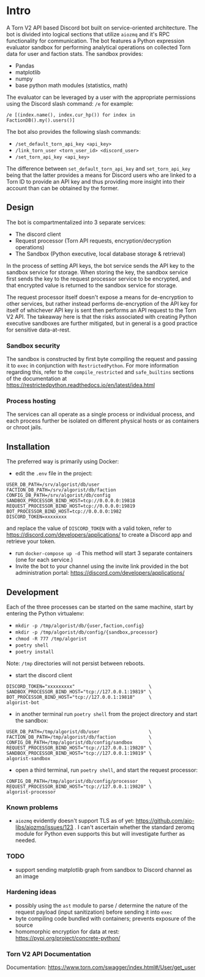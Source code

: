# Intro
A Torn V2 API based Discord bot built on service-oriented architecture.
The bot is divided into logical sections that utilize `aiozmq` and it's 
RPC functionality for communication. The bot features a Python expression
evaluator sandbox for performing analytical operations on collected Torn
data for user and faction stats. The sandbox provides:
- Pandas
- matplotlib 
- numpy
- base python math modules (statistics, math)

The evaluator can be leveraged by a user with the appropriate 
permissions using the Discord slash command: `/e` for example:
```
/e [(index.name(), index.cur_hp()) for index in FactionDB().my().users()]
```

The bot also provides the following slash commands:
- `/set_default_torn_api_key <api_key>`
- `/link_torn_user <torn_user_id> <discord_user>`
- `/set_torn_api_key <api_key>`

The difference between `set_default_torn_api_key` and `set_torn_api_key`
being that the latter provides a means for Discord users who are linked
to a Torn ID to provide an API key and thus providing more insight into 
their account than can be obtained by the former.

## Design
The bot is compartmentalized into 3 separate services: 
- The discord client
- Request processor (Torn API requests, encryption/decryption operations)
- The Sandbox (Python executive, local database storage & retrieval)

In the process of setting API keys, the bot service sends the API key to 
the sandbox service for storage. When storing the key, the sandbox service
first sends the key to the request processor service to be encrypted, and 
that encrypted value is returned to the sandbox service for storage.

The request processor itself doesn't expose a means for de-encryption to other services,
but rather instead performs de-encryption of the API key for itself of 
whichever API key is sent then performs an API request to the Torn V2 API. The takeaway here
is that the risks associated with creating Python executive sandboxes are further mitigated,
but in general is a good practice for sensitive data-at-rest.

### Sandbox security 
The sandbox is constructed by first byte compiling the request and passing it to `exec` in conjunction
with `RestrictedPython`. For more information regarding this, refer to the `compile_restricted` and
`safe_builtins` sections of the documentation at https://restrictedpython.readthedocs.io/en/latest/idea.html

### Process hosting
The services can all operate as a single process or individual process, and each process further be
isolated on different physical hosts or as containers or chroot jails.

## Installation 
The preferred way is primarily using Docker:

- edit the `.env` file in the project:

```
USER_DB_PATH=/srv/algorist/db/user
FACTION_DB_PATH=/srv/algorist/db/faction
CONFIG_DB_PATH=/srv/algorist/db/config
SANDBOX_PROCESSOR_BIND_HOST=tcp://0.0.0.0:19818
REQUEST_PROCESSOR_BIND_HOST=tcp://0.0.0.0:19819
BOT_PROCESSOR_BIND_HOST=tcp://0.0.0.0:1982
DISCORD_TOKEN=xxxxxxxx
```
and replace the value of `DISCORD_TOKEN` with a valid token, refer to https://discord.com/developers/applications/
to create a Discord app and retrieve your token. 
- run `docker-compose up -d` This method will start 3 separate containers (one for each service.)
- Invite the bot to your channel using the invite link provided in the bot administration
portal: https://discord.com/developers/applications/

## Development 
Each of the three processes can be started on the same machine, start by entering the Python
virtualenv:
- `mkdir -p /tmp/algorist/db/{user,faction,config}`
- `mkdir -p /tmp/algorist/db/config/{sandbox,processor}`
- `chmod -R 777 /tmp/algorist`
- `poetry shell`
- `poetry install`

Note: `/tmp` directories will not persist between reboots.
- start the discord client
```
DISCORD_TOKEN="xxxxxxxxx"                           \
SANDBOX_PROCESSOR_BIND_HOST="tcp://127.0.0.1:19819" \
BOT_PROCESSOR_BIND_HOST="tcp://127.0.0.1:19818"     \
algorist-bot
```
- in another terminal run `poetry shell` from the project directory
and start the sandbox:
```
USER_DB_PATH=/tmp/algorist/db/user                  \
FACTION_DB_PATH=/tmp/algorist/db/faction            \
CONFIG_DB_PATH=/tmp/algorist/db/config/sandbox      \
REQUEST_PROCESSOR_BIND_HOST="tcp://127.0.0.1:19820" \
SANDBOX_PROCESSOR_BIND_HOST="tcp://127.0.0.1:19819" \
algorist-sandbox
```
- open a third terminal, run `poetry shell`, and start the request
processor:
```
CONFIG_DB_PATH=/tmp/algorist/db/config/processor    \
REQUEST_PROCESSOR_BIND_HOST="tcp://127.0.0.1:19820" \
algorist-processor
```

### Known problems
- `aiozmq` evidently doesn't support TLS as of yet: https://github.com/aio-libs/aiozmq/issues/123
. I can't ascertain whether the standard zeromq module for Python even supports this but will investigate further as needed.

### TODO
- support sending matplotlib graph from sandbox to Discord channel as an image

### Hardening ideas 
- possibly using the `ast` module to parse / determine the nature of the request
payload (input sanitization) before sending it into `exec`
- byte compiling code bundled with containers; prevents exposure of the source
- homomorphic encryption for data at rest: https://pypi.org/project/concrete-python/

### Torn V2 API Documentation
Documentation:
https://www.torn.com/swagger/index.html#/User/get_user
